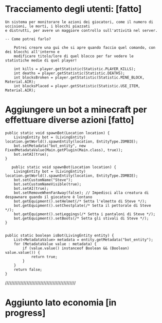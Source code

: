 # Tracciamento degli utenti: [fatto]
    Un sistema per monitorare le azioni dei giocatori, come il numero di uccisioni, le morti, i blocchi piazzati
    e distrutti, per avere un maggiore controllo sull'attività nel server.
    
    -- Come potrei farlo?
        
        Potrei creare una gui che si apre quando faccio quel comando, con dei blocchi all'interno e 
        modificare titolo/lore di quel blocco per far vedere le statistiche medie di quel player!

        int kills = player.getStatistic(Statistic.PLAYER_KILLS);
        int deaths = player.getStatistic(Statistic.DEATHS);
        int blocksBroken = player.getStatistic(Statistic.MINE_BLOCK, Material.AIR);
        int blocksPlaced = player.getStatistic(Statistic.USE_ITEM, Material.AIR);

# Aggiungere un bot a minecraft per effettuare diverse azioni [fatto]
        
    public static void spawnBot(Location location) {
        LivingEntity bot = (LivingEntity) location.getWorld().spawnEntity(location, EntityType.ZOMBIE);
        bot.setMetadata("bot_entity", new FixedMetadataValue(Main.getPlugin(Main.class), true));
        bot.setAI(true);
    }

       public static void spawnBot(Location location) {
        LivingEntity bot = (LivingEntity) location.getWorld().spawnEntity(location, EntityType.ZOMBIE);
        bot.setCustomName("Steve");
        bot.setCustomNameVisible(true);
        bot.setAI(true);
        bot.setRemoveWhenFarAway(false); // Impedisci alla creatura di despawnare quando il giocatore è lontano
        bot.getEquipment().setHelmet(/* Setta l'elmetto di Steve */);
        bot.getEquipment().setChestplate(/* Setta il pettorale di Steve */);
        bot.getEquipment().setLeggings(/* Setta i pantaloni di Steve */);
        bot.getEquipment().setBoots(/* Setta gli stivali di Steve */);
    }


    public static boolean isBot(LivingEntity entity) {
        List<MetadataValue> metadata = entity.getMetadata("bot_entity");
        for (MetadataValue value : metadata) {
            if (value.value() instanceof Boolean && (Boolean) value.value()) {
                return true;
            }
        }
        return false;
    }


//////////////////////////////////////////////

# Aggiunto lato economia [in progress]








